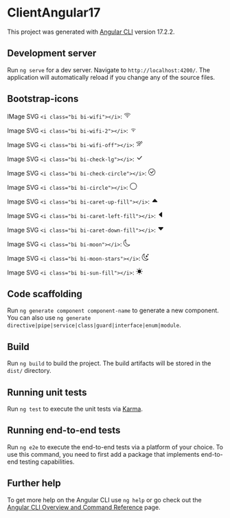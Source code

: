# ClientAngular17

This project was generated with [Angular CLI](https://github.com/angular/angular-cli) version 17.2.2.

## Development server

Run `ng serve` for a dev server. Navigate to `http://localhost:4200/`. The application will automatically reload if you change any of the source files.

## Bootstrap-icons

IMage SVG `<i class="bi bi-wifi"></i>`:
<svg xmlns="http://www.w3.org/2000/svg" width="16" height="16" fill="currentColor" class="bi bi-wifi" viewBox="0 0 16 16">
<path d="M15.384 6.115a.485.485 0 0 0-.047-.736A12.44 12.44 0 0 0 8 3C5.259 3 2.723 3.882.663 5.379a.485.485 0 0 0-.048.736.52.52 0 0 0 .668.05A11.45 11.45 0 0 1 8 4c2.507 0 4.827.802 6.716 2.164.205.148.49.13.668-.049"/>
<path d="M13.229 8.271a.482.482 0 0 0-.063-.745A9.46 9.46 0 0 0 8 6c-1.905 0-3.68.56-5.166 1.526a.48.48 0 0 0-.063.745.525.525 0 0 0 .652.065A8.46 8.46 0 0 1 8 7a8.46 8.46 0 0 1 4.576 1.336c.206.132.48.108.653-.065m-2.183 2.183c.226-.226.185-.605-.1-.75A6.5 6.5 0 0 0 8 9c-1.06 0-2.062.254-2.946.704-.285.145-.326.524-.1.75l.015.015c.16.16.407.19.611.09A5.5 5.5 0 0 1 8 10c.868 0 1.69.201 2.42.56.203.1.45.07.61-.091zM9.06 12.44c.196-.196.198-.52-.04-.66A2 2 0 0 0 8 11.5a2 2 0 0 0-1.02.28c-.238.14-.236.464-.04.66l.706.706a.5.5 0 0 0 .707 0l.707-.707z"/>
</svg>

Image SVG `<i class="bi bi-wifi-2"></i>`:
<svg xmlns="http://www.w3.org/2000/svg" width="16" height="16" fill="currentColor" class="bi bi-wifi-2" viewBox="0 0 16 16">
<path d="M13.229 8.271c.216-.216.194-.578-.063-.745A9.46 9.46 0 0 0 8 6c-1.905 0-3.68.56-5.166 1.526a.48.48 0 0 0-.063.745.525.525 0 0 0 .652.065A8.46 8.46 0 0 1 8 7a8.46 8.46 0 0 1 4.577 1.336c.205.132.48.108.652-.065m-2.183 2.183c.226-.226.185-.605-.1-.75A6.5 6.5 0 0 0 8 9c-1.06 0-2.062.254-2.946.704-.285.145-.326.524-.1.75l.015.015c.16.16.408.19.611.09A5.5 5.5 0 0 1 8 10c.868 0 1.69.201 2.42.56.203.1.45.07.611-.091zM9.06 12.44c.196-.196.198-.52-.04-.66A2 2 0 0 0 8 11.5a2 2 0 0 0-1.02.28c-.238.14-.236.464-.04.66l.706.706a.5.5 0 0 0 .708 0l.707-.707z"/>
</svg>

Image SVG `<i class="bi bi-wifi-off"></i>`:
<svg xmlns="http://www.w3.org/2000/svg" width="16" height="16" fill="currentColor" class="bi bi-wifi-off" viewBox="0 0 16 16">
<path d="M10.706 3.294A12.6 12.6 0 0 0 8 3C5.259 3 2.723 3.882.663 5.379a.485.485 0 0 0-.048.736.52.52 0 0 0 .668.05A11.45 11.45 0 0 1 8 4q.946 0 1.852.148zM8 6c-1.905 0-3.68.56-5.166 1.526a.48.48 0 0 0-.063.745.525.525 0 0 0 .652.065 8.45 8.45 0 0 1 3.51-1.27zm2.596 1.404.785-.785q.947.362 1.785.907a.482.482 0 0 1 .063.745.525.525 0 0 1-.652.065 8.5 8.5 0 0 0-1.98-.932zM8 10l.933-.933a6.5 6.5 0 0 1 2.013.637c.285.145.326.524.1.75l-.015.015a.53.53 0 0 1-.611.09A5.5 5.5 0 0 0 8 10m4.905-4.905.747-.747q.886.451 1.685 1.03a.485.485 0 0 1 .047.737.52.52 0 0 1-.668.05 11.5 11.5 0 0 0-1.811-1.07M9.02 11.78c.238.14.236.464.04.66l-.707.706a.5.5 0 0 1-.707 0l-.707-.707c-.195-.195-.197-.518.04-.66A2 2 0 0 1 8 11.5c.374 0 .723.102 1.021.28zm4.355-9.905a.53.53 0 0 1 .75.75l-10.75 10.75a.53.53 0 0 1-.75-.75z"/>
</svg>

Image SVG `<i class="bi bi-check-lg"></i>`:
<svg xmlns="http://www.w3.org/2000/svg" width="16" height="16" fill="currentColor" class="bi bi-check-lg" viewBox="0 0 16 16">
<path d="M12.736 3.97a.733.733 0 0 1 1.047 0c.286.289.29.756.01 1.05L7.88 12.01a.733.733 0 0 1-1.065.02L3.217 8.384a.757.757 0 0 1 0-1.06.733.733 0 0 1 1.047 0l3.052 3.093 5.4-6.425z"/>
</svg>

Image SVG `<i class="bi bi-check-circle"></i>`:
<svg xmlns="http://www.w3.org/2000/svg" width="16" height="16" fill="currentColor" class="bi bi-check-circle" viewBox="0 0 16 16">
  <path d="M8 15A7 7 0 1 1 8 1a7 7 0 0 1 0 14m0 1A8 8 0 1 0 8 0a8 8 0 0 0 0 16"/>
  <path d="m10.97 4.97-.02.022-3.473 4.425-2.093-2.094a.75.75 0 0 0-1.06 1.06L6.97 11.03a.75.75 0 0 0 1.079-.02l3.992-4.99a.75.75 0 0 0-1.071-1.05"/>
</svg>

Image SVG `<i class="bi bi-circle"></i>`:
<svg xmlns="http://www.w3.org/2000/svg" width="16" height="16" fill="currentColor" class="bi bi-circle" viewBox="0 0 16 16">
  <path d="M8 15A7 7 0 1 1 8 1a7 7 0 0 1 0 14m0 1A8 8 0 1 0 8 0a8 8 0 0 0 0 16"/>
</svg>

Image SVG `<i class="bi bi-caret-up-fill"></i>`:
<svg xmlns="http://www.w3.org/2000/svg" width="16" height="16" fill="currentColor" class="bi bi-caret-up-fill" viewBox="0 0 16 16">
<path d="m7.247 4.86-4.796 5.481c-.566.647-.106 1.659.753 1.659h9.592a1 1 0 0 0 .753-1.659l-4.796-5.48a1 1 0 0 0-1.506 0z"/>
</svg>

Image SVG `<i class="bi bi-caret-left-fill"></i>`:
<svg xmlns="http://www.w3.org/2000/svg" width="16" height="16" fill="currentColor" class="bi bi-caret-left-fill" viewBox="0 0 16 16">
<path d="m3.86 8.753 5.482 4.796c.646.566 1.658.106 1.658-.753V3.204a1 1 0 0 0-1.659-.753l-5.48 4.796a1 1 0 0 0 0 1.506z"/>
</svg>

Image SVG `<i class="bi bi-caret-down-fill"></i>`:
<svg xmlns="http://www.w3.org/2000/svg" width="16" height="16" fill="currentColor" class="bi bi-caret-down-fill" viewBox="0 0 16 16">
<path d="M7.247 11.14 2.451 5.658C1.885 5.013 2.345 4 3.204 4h9.592a1 1 0 0 1 .753 1.659l-4.796 5.48a1 1 0 0 1-1.506 0z"/>
</svg>

Image SVG `<i class="bi bi-moon"></i>`:
<svg xmlns="http://www.w3.org/2000/svg" width="16" height="16" fill="currentColor" class="bi bi-moon" viewBox="0 0 16 16">
<path d="M6 .278a.77.77 0 0 1 .08.858 7.2 7.2 0 0 0-.878 3.46c0 4.021 3.278 7.277 7.318 7.277q.792-.001 1.533-.16a.79.79 0 0 1 .81.316.73.73 0 0 1-.031.893A8.35 8.35 0 0 1 8.344 16C3.734 16 0 12.286 0 7.71 0 4.266 2.114 1.312 5.124.06A.75.75 0 0 1 6 .278M4.858 1.311A7.27 7.27 0 0 0 1.025 7.71c0 4.02 3.279 7.276 7.319 7.276a7.32 7.32 0 0 0 5.205-2.162q-.506.063-1.029.063c-4.61 0-8.343-3.714-8.343-8.29 0-1.167.242-2.278.681-3.286"/>
</svg>

Image SVG `<i class="bi bi-moon-stars"></i>`:
<svg xmlns="http://www.w3.org/2000/svg" width="16" height="16" fill="currentColor" class="bi bi-moon-stars" viewBox="0 0 16 16">
<path d="M6 .278a.77.77 0 0 1 .08.858 7.2 7.2 0 0 0-.878 3.46c0 4.021 3.278 7.277 7.318 7.277q.792-.001 1.533-.16a.79.79 0 0 1 .81.316.73.73 0 0 1-.031.893A8.35 8.35 0 0 1 8.344 16C3.734 16 0 12.286 0 7.71 0 4.266 2.114 1.312 5.124.06A.75.75 0 0 1 6 .278M4.858 1.311A7.27 7.27 0 0 0 1.025 7.71c0 4.02 3.279 7.276 7.319 7.276a7.32 7.32 0 0 0 5.205-2.162q-.506.063-1.029.063c-4.61 0-8.343-3.714-8.343-8.29 0-1.167.242-2.278.681-3.286"/>
<path d="M10.794 3.148a.217.217 0 0 1 .412 0l.387 1.162c.173.518.579.924 1.097 1.097l1.162.387a.217.217 0 0 1 0 .412l-1.162.387a1.73 1.73 0 0 0-1.097 1.097l-.387 1.162a.217.217 0 0 1-.412 0l-.387-1.162A1.73 1.73 0 0 0 9.31 6.593l-1.162-.387a.217.217 0 0 1 0-.412l1.162-.387a1.73 1.73 0 0 0 1.097-1.097zM13.863.099a.145.145 0 0 1 .274 0l.258.774c.115.346.386.617.732.732l.774.258a.145.145 0 0 1 0 .274l-.774.258a1.16 1.16 0 0 0-.732.732l-.258.774a.145.145 0 0 1-.274 0l-.258-.774a1.16 1.16 0 0 0-.732-.732l-.774-.258a.145.145 0 0 1 0-.274l.774-.258c.346-.115.617-.386.732-.732z"/>
</svg>

Image SVG `<i class="bi bi-sun-fill"></i>`:
<svg xmlns="http://www.w3.org/2000/svg" width="16" height="16" fill="currentColor" class="bi bi-sun-fill" viewBox="0 0 16 16">
<path d="M8 12a4 4 0 1 0 0-8 4 4 0 0 0 0 8M8 0a.5.5 0 0 1 .5.5v2a.5.5 0 0 1-1 0v-2A.5.5 0 0 1 8 0m0 13a.5.5 0 0 1 .5.5v2a.5.5 0 0 1-1 0v-2A.5.5 0 0 1 8 13m8-5a.5.5 0 0 1-.5.5h-2a.5.5 0 0 1 0-1h2a.5.5 0 0 1 .5.5M3 8a.5.5 0 0 1-.5.5h-2a.5.5 0 0 1 0-1h2A.5.5 0 0 1 3 8m10.657-5.657a.5.5 0 0 1 0 .707l-1.414 1.415a.5.5 0 1 1-.707-.708l1.414-1.414a.5.5 0 0 1 .707 0m-9.193 9.193a.5.5 0 0 1 0 .707L3.05 13.657a.5.5 0 0 1-.707-.707l1.414-1.414a.5.5 0 0 1 .707 0m9.193 2.121a.5.5 0 0 1-.707 0l-1.414-1.414a.5.5 0 0 1 .707-.707l1.414 1.414a.5.5 0 0 1 0 .707M4.464 4.465a.5.5 0 0 1-.707 0L2.343 3.05a.5.5 0 1 1 .707-.707l1.414 1.414a.5.5 0 0 1 0 .708"/>
</svg>

## Code scaffolding

Run `ng generate component component-name` to generate a new component. You can also use `ng generate directive|pipe|service|class|guard|interface|enum|module`.

## Build

Run `ng build` to build the project. The build artifacts will be stored in the `dist/` directory.

## Running unit tests

Run `ng test` to execute the unit tests via [Karma](https://karma-runner.github.io).

## Running end-to-end tests

Run `ng e2e` to execute the end-to-end tests via a platform of your choice. To use this command, you need to first add a package that implements end-to-end testing capabilities.

## Further help

To get more help on the Angular CLI use `ng help` or go check out the [Angular CLI Overview and Command Reference](https://angular.io/cli) page.

